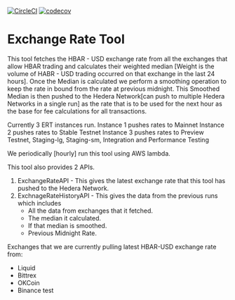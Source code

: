 [![CircleCI](https://circleci.com/gh/swirlds/Exchange-Rate-Tool/tree/master.svg?style=shield&circle-token=6836ac760f65328da0f419c11c155ed2c19fedae)](https://circleci.com/gh/swirlds/Exchange-Rate-Tool/tree/master)
[![codecov]()]()


# Exchange Rate Tool

This tool fetches the HBAR - USD exchange rate from all the exchanges that allow HBAR trading and calculates their weighted median [Weight is the volume of HABR - USD trading occurred on that exchange in the last 24 hours].
Once the Median is calculated we perform a smoothing operation to keep the rate in bound from the rate at previous midnight.
This Smoothed Median is then pushed to the Hedera Network[can push to multiple Hedera Networks in a single run] as the rate that is to be used for the next hour as the base for fee calculations for all transactions.

Currently 3 ERT instances run.
Instance 1 pushes rates to Mainnet
Instance 2 pushes rates to Stable Testnet
Instance 3 pushes rates to Preview Testnet, Staging-lg, Staging-sm, Integration and Performance Testing

We periodically [hourly] run this tool using AWS lambda.

This tool also provides 2 APIs.

1. ExchangeRateAPI - This gives the latest exchange rate that this tool has pushed to the Hedera Network.
2. ExchnageRateHistoryAPI - This gives the data from the previous runs which includes
    * All the data from exchanges that it fetched.
    * The median it calculated.
    * If that median is smoothed.
    * Previous Midnight Rate.


 Exchanges that we are currently pulling latest HBAR-USD exchange rate from:
  * Liquid
  * Bittrex
  * OKCoin
  * Binance
test
